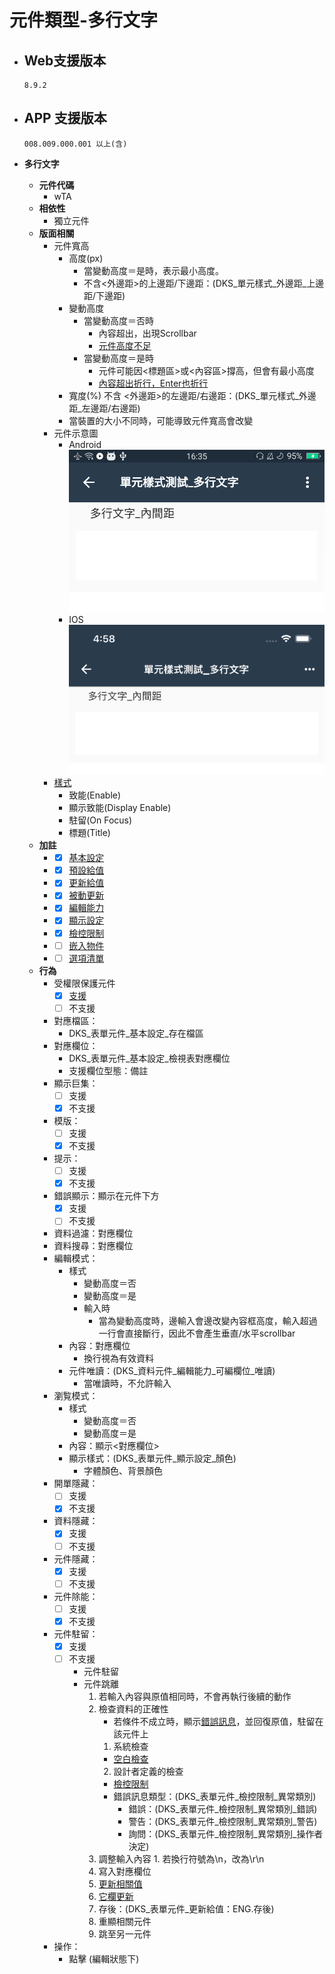 # 元件類型-多行文字

* ## Web支援版本
  
      8.9.2

* ## APP 支援版本

      008.009.000.001 以上(含)

* __多行文字__
  * __元件代碼__
    * wTA
  * __相依性__
    * 獨立元件
  * __版面相關__
    * 元件寬高
      * 高度(px)
        * 當變動高度＝是時，表示最小高度。
        * 不含<外邊距>的上邊距/下邊距：(DKS_單元樣式_外邊距_上邊距/下邊距)
      * 變動高度
        * 當變動高度＝否時
          * 內容超出，出現Scrollbar
          * [元件高度不足](../general/rule)
        * 當變動高度＝是時
          * 元件可能因<標題區>或<內容區>撐高，但會有最小高度
          * [內容超出折行，Enter也折行](../general/rule)
      * 寬度(%)
        不含 <外邊距>的左邊距/右邊距：(DKS_單元樣式_外邊距_左邊距/右邊距)
      * 當裝置的大小不同時，可能導致元件寬高會改變
    * 元件示意圖
      * Android
          ![image](./image/android/componentMulitTextEditing.png)
      * IOS
          ![image](./image/ios/componentMulitTextEditing.png)
    * [樣式](../general/style)
      * 致能(Enable)
      * 顯示致能(Display Enable)
      * 駐留(On Focus)
      * 標題(Title)
  * __加註__
    * - [x] [基本設定](../Addition/Component/basicSettings)
    * - [x] [預設給值](../Addition/Component/defaultValue)
    * - [x] [更新給值](../Addition/Component/updateValue)
    * - [x] [被動更新](../Addition/Component/passiveUpdate)
    * - [x] [編輯能力](../Addition/Component/editing)
    * - [x] [顯示設定](../Addition/Component/display)
    * - [x] [檢控限制](../Addition/Component/prosecutionRestrictions)
    * - [ ] [嵌入物件](../Addition/Component/embedded)
    * - [ ] [選項清單](../Addition/Component/optionalList)
    </details>
  * __行為__
    * 受權限保護元件
      - [x] [支援](../general/rule)
      - [ ] 不支援
    * 對應檔區：
      * DKS_表單元件_基本設定_存在檔區
    * 對應欄位：
      * DKS_表單元件_基本設定_檢視表對應欄位
      * 支援欄位型態：備註
    * 顯示巨集：
      - [ ] 支援
      - [x] 不支援
    * 模版：
      - [ ] 支援
      - [x] 不支援
    * 提示：
      - [ ] 支援
      - [x] 不支援
    * 錯誤顯示：顯示在元件下方
      - [x] 支援
      - [ ] 不支援
    * 資料過濾：對應欄位
    * 資料搜尋：對應欄位
    * 編輯模式：
      * 樣式
        * 變動高度＝否
        * 變動高度＝是
        * 輸入時
          * 當為變動高度時，邊輸入會邊改變內容框高度，輸入超過一行會直接斷行，因此不會產生垂直/水平scrollbar
      * 內容：對應欄位
        * 換行視為有效資料
      * 元件唯讀：(DKS_資料元件_編輯能力_可編欄位_唯讀)
        * 當唯讀時，不允許輸入
    * 瀏覧模式：
      * 樣式
        * 變動高度＝否
        * 變動高度＝是
      * 內容：顯示<對應欄位>
      * 顯示樣式：(DKS_表單元件_顯示設定_顏色)
        * 字體顏色、背景顏色
    * 開單隱藏：
      - [ ] 支援
      - [x] 不支援
    * 資料隱藏：
      - [x] 支援
      - [ ] 不支援
    * 元件隱藏：
      - [x] 支援
      - [ ] 不支援
    * 元件除能：
      - [ ] 支援
      - [x] 不支援
    * 元件駐留：
      - [x] 支援
      - [ ] 不支援
        * 元件駐留
        * 元件跳離
          1. 若輸入內容與原值相同時，不會再執行後續的動作
          2. 檢查資料的正確性
             * 若條件不成立時，顯示[錯誤訊息](../general/rule)，並回復原值，駐留在該元件上
             1. 系統檢查
               * [空白檢查](../Addition/component/basicSettings)
             2. 設計者定義的檢查
               * [檢控限制](../Addition/component/prosecutionRestrictions)
               * 錯誤訊息類型：(DKS_表單元件_檢控限制_異常類別)
                 * 錯誤：(DKS_表單元件_檢控限制_異常類別_錯誤)
                 * 警告：(DKS_表單元件_檢控限制_異常類別_警告)
                 * 詢問：(DKS_表單元件_檢控限制_異常類別_操作者決定)
          3. 調整輸入內容
                   1. 若換行符號為\n，改為\r\n
          4. 寫入對應欄位
          5. [更新相關值](../Addition/component/updateValue)
          6. [它欄更新](../Addition/component/passiveUpdate)
          7. 存後：(DKS_表單元件_更新給值：ENG.存後)
          8. 重顯相關元件
          9. 跳至另一元件
    * 操作：
      * 點擊 (編輯狀態下)